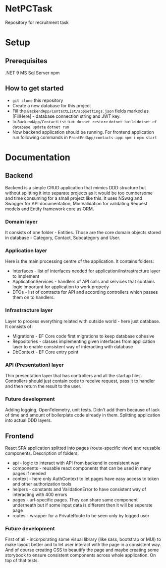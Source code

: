 # NetPCTask
Repository for recruitment task

# Setup

## Prerequisites
.NET 9
MS Sql Server
npm

## How to get started
- `git clone` this repository
- Create a new database for this project
- Fill the `BackendApp/ContactList/appsettings.json` fields marked as [FillHere] - database connection string and JWT key.
- In `BackendApp/ContactList` run:
`dotnet restore`
`dotnet build`
`dotnet ef database update`
`dotnet run`
- Now backend application should be running. For frontend application run following commands in `FrontEndApp/contacts-app`:
`npm i`
`npm start`

# Documentation

## Backend
Backend is a simple CRUD application that mimics DDD structure but without splitting it into separate projects as it would be too cumbersome and time consuming for a small project like this. It uses NSwag and Swagger for API documentation, MiniValidation for validating Request models and Entity framework core as ORM.
### Domain layer
It consists of one folder - Entities. Those are the core domain objects stored in database - Category, Contact, Subcategory and User.
### Application layer
Here is the main processing centre of the application. It contains folders:
- Interfaces - list of interfaces needed for application/instrastracture layer to implement
- ApplicationServices - handlers of API calls and services that contains logic important for application to work properly
- DTOs - list of contracts for API and according controllers which passes them on to handlers.
### Infrastracture layer
Layer to process everything related with outside world - here just database. It consists of:
- Migrations - EF Core code first migrations to keep database cohesive
- Repositories - classes implementing given interfaces from application layer to enable consistent way of interacting with database
- DbContext - EF Core entry point
### API (Presentation) layer
Thin presentation layer that has controllers and all the startup files. Controllers should just contain code to receive request, pass it to handler and then return the result to the user.
### Future development
Adding logging, OpenTelemetry, unit tests. Didn't add them because of lack of time and amount of boilerplate code already in them. Splitting application into actual DDD layers.

## Frontend
React SPA application splitted into pages (route-specific view) and reusable components. Description of folders:
- api - logic to interact with API from backend in consistent way
- components - reusable react components that can be used in many pages if needed
- context - here only AuthContext to let pages have easy access to token and other authorization tools
- helpers - constants and ValidationError to have consistent way of interacting with 400 errors
- pages - url-specific pages. They can share same component underneath but if some input data is different then it will be seperate page
- routes - wrapper for a PrivateRoute to be seen only by logged user
### Future development
First of all - incorporating some visual library (like sass, bootstrap or MUI) to make layout better and to let user interact with the page in a consistent way. And of course creating CSS to beautify the page and maybe creating some storybook to ensure consistent components across whole application.
On top of that tests.